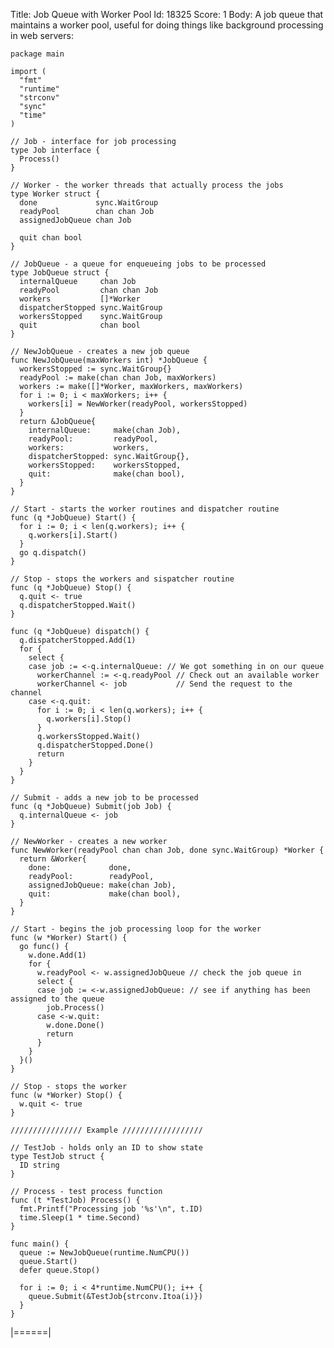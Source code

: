 Title: Job Queue with Worker Pool
Id: 18325
Score: 1
Body:
A job queue that maintains a worker pool, useful for doing things like background processing in web servers:

    package main

    import (
      "fmt"
      "runtime"
      "strconv"
      "sync"
      "time"
    )

    // Job - interface for job processing
    type Job interface {
      Process()
    }

    // Worker - the worker threads that actually process the jobs
    type Worker struct {
      done             sync.WaitGroup
      readyPool        chan chan Job
      assignedJobQueue chan Job

      quit chan bool
    }

    // JobQueue - a queue for enqueueing jobs to be processed
    type JobQueue struct {
      internalQueue     chan Job
      readyPool         chan chan Job
      workers           []*Worker
      dispatcherStopped sync.WaitGroup
      workersStopped    sync.WaitGroup
      quit              chan bool
    }

    // NewJobQueue - creates a new job queue
    func NewJobQueue(maxWorkers int) *JobQueue {
      workersStopped := sync.WaitGroup{}
      readyPool := make(chan chan Job, maxWorkers)
      workers := make([]*Worker, maxWorkers, maxWorkers)
      for i := 0; i < maxWorkers; i++ {
        workers[i] = NewWorker(readyPool, workersStopped)
      }
      return &JobQueue{
        internalQueue:     make(chan Job),
        readyPool:         readyPool,
        workers:           workers,
        dispatcherStopped: sync.WaitGroup{},
        workersStopped:    workersStopped,
        quit:              make(chan bool),
      }
    }

    // Start - starts the worker routines and dispatcher routine
    func (q *JobQueue) Start() {
      for i := 0; i < len(q.workers); i++ {
        q.workers[i].Start()
      }
      go q.dispatch()
    }

    // Stop - stops the workers and sispatcher routine
    func (q *JobQueue) Stop() {
      q.quit <- true
      q.dispatcherStopped.Wait()
    }

    func (q *JobQueue) dispatch() {
      q.dispatcherStopped.Add(1)
      for {
        select {
        case job := <-q.internalQueue: // We got something in on our queue
          workerChannel := <-q.readyPool // Check out an available worker
          workerChannel <- job           // Send the request to the channel
        case <-q.quit:
          for i := 0; i < len(q.workers); i++ {
            q.workers[i].Stop()
          }
          q.workersStopped.Wait()
          q.dispatcherStopped.Done()
          return
        }
      }
    }

    // Submit - adds a new job to be processed
    func (q *JobQueue) Submit(job Job) {
      q.internalQueue <- job
    }

    // NewWorker - creates a new worker
    func NewWorker(readyPool chan chan Job, done sync.WaitGroup) *Worker {
      return &Worker{
        done:             done,
        readyPool:        readyPool,
        assignedJobQueue: make(chan Job),
        quit:             make(chan bool),
      }
    }

    // Start - begins the job processing loop for the worker
    func (w *Worker) Start() {
      go func() {
        w.done.Add(1)
        for {
          w.readyPool <- w.assignedJobQueue // check the job queue in
          select {
          case job := <-w.assignedJobQueue: // see if anything has been assigned to the queue
            job.Process()
          case <-w.quit:
            w.done.Done()
            return
          }
        }
      }()
    }

    // Stop - stops the worker
    func (w *Worker) Stop() {
      w.quit <- true
    }

    //////////////// Example //////////////////

    // TestJob - holds only an ID to show state
    type TestJob struct {
      ID string
    }

    // Process - test process function
    func (t *TestJob) Process() {
      fmt.Printf("Processing job '%s'\n", t.ID)
      time.Sleep(1 * time.Second)
    }

    func main() {
      queue := NewJobQueue(runtime.NumCPU())
      queue.Start()
      defer queue.Stop()

      for i := 0; i < 4*runtime.NumCPU(); i++ {
        queue.Submit(&TestJob{strconv.Itoa(i)})
      }
    }

|======|
